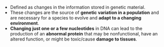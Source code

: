 - Defined as changes in the information stored in genetic material.
- These changes are the source of **genetic variation in a population** and are necessary for a species to evolve and **adapt to a changing environment**.
- **Changing just one or a few nucleotides** in DNA can lead to the production of an **abnormal protein** that may be nonfunctional, have an altered function, or might be toxic/cause **damage to tissues**.